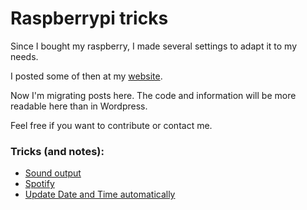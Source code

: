 # Raspberrypi tricks

Since I bought my raspberry, I made several settings to adapt it to my needs.

I posted some of then at my [website](https://jeiks.net/2018/03/24/raspberry-tricks/).

Now I'm migrating posts here. The code and information will be more readable here than in Wordpress.

Feel free if you want to contribute or contact me.

### Tricks (and notes):
* [Sound output](sound_output.md)
* [Spotify](Spotify)
* [Update Date and Time automatically](update_raspberry_datetime)
